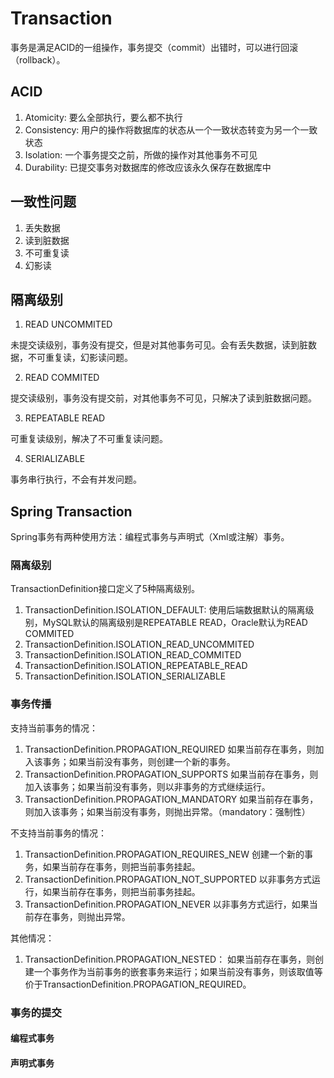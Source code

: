 # Transaction

事务是满足ACID的一组操作，事务提交（commit）出错时，可以进行回滚（rollback）。

## ACID
1. Atomicity: 要么全部执行，要么都不执行
2. Consistency: 用户的操作将数据库的状态从一个一致状态转变为另一个一致状态
3. Isolation: 一个事务提交之前，所做的操作对其他事务不可见
4. Durability: 已提交事务对数据库的修改应该永久保存在数据库中

## 一致性问题
1. 丢失数据
2. 读到脏数据
3. 不可重复读
4. 幻影读

## 隔离级别
1. READ UNCOMMITED

未提交读级别，事务没有提交，但是对其他事务可见。会有丢失数据，读到脏数据，不可重复读，幻影读问题。

2. READ COMMITED

提交读级别，事务没有提交前，对其他事务不可见，只解决了读到脏数据问题。

3. REPEATABLE READ

可重复读级别，解决了不可重复读问题。

4. SERIALIZABLE 

事务串行执行，不会有并发问题。

## Spring Transaction
Spring事务有两种使用方法：编程式事务与声明式（Xml或注解）事务。

### 隔离级别
TransactionDefinition接口定义了5种隔离级别。

1. TransactionDefinition.ISOLATION_DEFAULT: 
使用后端数据默认的隔离级别，MySQL默认的隔离级别是REPEATABLE READ，Oracle默认为READ COMMITED
2. TransactionDefinition.ISOLATION_READ_UNCOMMITED
3. TransactionDefinition.ISOLATION_READ_COMMITED
4. TransactionDefinition.ISOLATION_REPEATABLE_READ
5. TransactionDefinition.ISOLATION_SERIALIZABLE

### 事务传播
支持当前事务的情况：

1. TransactionDefinition.PROPAGATION_REQUIRED
如果当前存在事务，则加入该事务；如果当前没有事务，则创建一个新的事务。
2. TransactionDefinition.PROPAGATION_SUPPORTS
如果当前存在事务，则加入该事务；如果当前没有事务，则以非事务的方式继续运行。
3. TransactionDefinition.PROPAGATION_MANDATORY
如果当前存在事务，则加入该事务；如果当前没有事务，则抛出异常。（mandatory：强制性）

不支持当前事务的情况：

1. TransactionDefinition.PROPAGATION_REQUIRES_NEW
创建一个新的事务，如果当前存在事务，则把当前事务挂起。
2. TransactionDefinition.PROPAGATION_NOT_SUPPORTED
以非事务方式运行，如果当前存在事务，则把当前事务挂起。
3. TransactionDefinition.PROPAGATION_NEVER
以非事务方式运行，如果当前存在事务，则抛出异常。

其他情况：

1. TransactionDefinition.PROPAGATION_NESTED： 如果当前存在事务，则创建一个事务作为当前事务的嵌套事务来运行；如果当前没有事务，则该取值等价于TransactionDefinition.PROPAGATION_REQUIRED。

### 事务的提交

#### 编程式事务
#### 声明式事务
